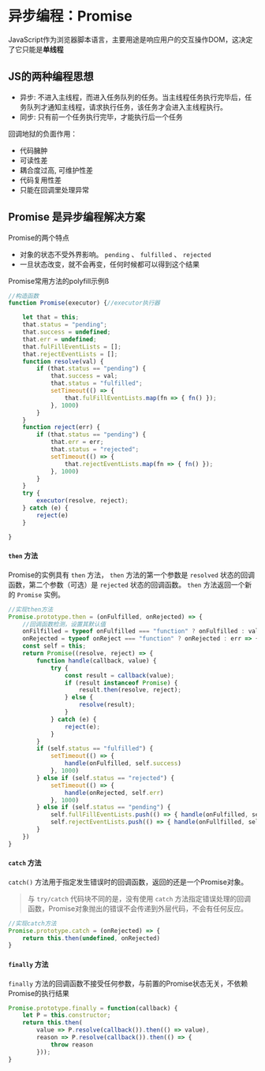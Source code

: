 # 异步编程：Promise

JavaScript作为浏览器脚本语言，主要用途是响应用户的交互操作DOM，这决定了它只能是**单线程**

## JS的两种编程思想

 * 异步: 不进入主线程，而进入任务队列的任务。当主线程任务执行完毕后，任务队列才通知主线程，请求执行任务，该任务才会进入主线程执行。
 * 同步: 只有前一个任务执行完毕，才能执行后一个任务

回调地狱的负面作用：

* 代码臃肿
* 可读性差
* 耦合度过高, 可维护性差
* 代码复用性差
* 只能在回调里处理异常

## Promise 是异步编程解决方案

Promise的两个特点
 - 对象的状态不受外界影响。 `pending` 、 `fulfilled` 、 `rejected`
 - 一旦状态改变，就不会再变，任何时候都可以得到这个结果  

Promise常用方法的polyfill示例ß

```js 
//构造函数
function Promise(executor) {//executor执行器

    let that = this;
    that.status = "pending";
    that.success = undefined;
    that.err = undefined;
    that.fulFillEventLists = [];
    that.rejectEventLists = [];
    function resolve(val) {
        if (that.status == "pending") {
            that.success = val;
            that.status = "fulfilled";
            setTimeout(() => {
                that.fulFillEventLists.map(fn => { fn() });
            }, 1000)
        }
    }
    function reject(err) {
        if (that.status == "pending") {
            that.err = err;
            that.status = "rejected";
            setTimeout(() => {
                that.rejectEventLists.map(fn => { fn() });
            }, 1000)
        }
    }
    try {
        executor(resolve, reject);
    } catch (e) {
        reject(e)
    }

}

``` 

#### `then` 方法

Promise的实例具有 `then` 方法， `then` 方法的第一个参数是 `resolved` 状态的回调函数，第二个参数（可选）是 `rejected` 状态的回调函数。 `then` 方法返回一个新的 `Promise` 实例。
```js
//实现then方法
Promise.prototype.then = (onFulfilled, onRejected) => {
    //回调函数检测，设置其默认值
    onFilfilled = typeof onFulfilled === "function" ? onFulfilled : val => val;
    onRejected = typeof onReject === "function" ? onRejected : err => { throw err }
    const self = this;
    return Promise((resolve, reject) => {
        function handle(callback, value) {
            try {
                const result = callback(value);
                if (result instanceof Promise) {
                    result.then(resolve, reject);
                } else {
                    resolve(result);
                }
            } catch (e) {
                reject(e);
            }
        }
        if (self.status == "fulfilled") {
            setTimeout(() => {
                handle(onFulfilled, self.success)
            }, 1000)
        } else if (self.status == "rejected") {
            setTimeout(() => {
                handle(onRejected, self.err)
            }, 1000)
        } else if (self.status == "pending") {
            self.fullFillEventLists.push(() => { handle(onFulfilled, self.success) });
            self.rejectEventLists.push(() => { handle(onFullfilled, self.err) });
        }
    })
}
```

#### `catch` 方法

`catch()` 方法用于指定发生错误时的回调函数，返回的还是一个Promise对象。

> 与 `try/catch` 代码块不同的是，没有使用 `catch` 方法指定错误处理的回调函数，Promise对象抛出的错误不会传递到外层代码，不会有任何反应。

``` js
//实现catch方法
Promise.prototype.catch = (onRejected) => {
    return this.then(undefined, onRejected)
}
```

#### `finally` 方法

`finally` 方法的回调函数不接受任何参数，与前置的Promise状态无关，不依赖Promise的执行结果

``` js
Promise.prototype.finally = function(callback) {
    let P = this.constructor;
    return this.then(
        value => P.resolve(callback()).then(() => value),
        reason => P.resolve(callback()).then(() => {
            throw reason
        }));
}
```
